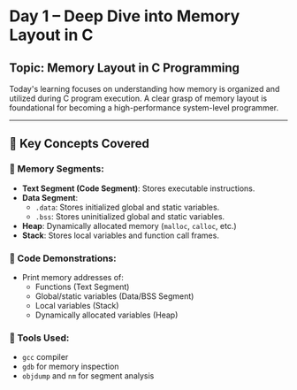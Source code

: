 # Day 1 – Deep Dive into Memory Layout in C

## Topic: Memory Layout in C Programming

Today's learning focuses on understanding how memory is organized and utilized during C program execution. A clear grasp of memory layout is foundational for becoming a high-performance system-level programmer.

---

## 📂 Key Concepts Covered

### 🔹 Memory Segments:
- **Text Segment (Code Segment)**: Stores executable instructions.
- **Data Segment**:
  - `.data`: Stores initialized global and static variables.
  - `.bss`: Stores uninitialized global and static variables.
- **Heap**: Dynamically allocated memory (`malloc`, `calloc`, etc.)
- **Stack**: Stores local variables and function call frames.

### 🧪 Code Demonstrations:
- Print memory addresses of:
  - Functions (Text Segment)
  - Global/static variables (Data/BSS Segment)
  - Local variables (Stack)
  - Dynamically allocated variables (Heap)

### 🧰 Tools Used:
- `gcc` compiler
- `gdb` for memory inspection
- `objdump` and `nm` for segment analysis
